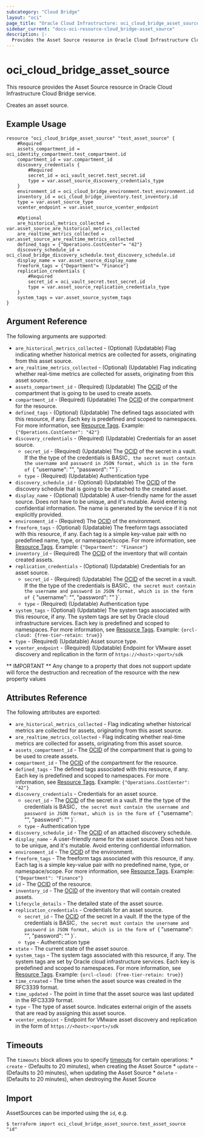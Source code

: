 ```yaml
---
subcategory: "Cloud Bridge"
layout: "oci"
page_title: "Oracle Cloud Infrastructure: oci_cloud_bridge_asset_source"
sidebar_current: "docs-oci-resource-cloud_bridge-asset_source"
description: |-
  Provides the Asset Source resource in Oracle Cloud Infrastructure Cloud Bridge service
---
```


# oci_cloud_bridge_asset_source
This resource provides the Asset Source resource in Oracle Cloud Infrastructure Cloud Bridge service.

Creates an asset source.


## Example Usage

```hcl
resource "oci_cloud_bridge_asset_source" "test_asset_source" {
	#Required
	assets_compartment_id = oci_identity_compartment.test_compartment.id
	compartment_id = var.compartment_id
	discovery_credentials {
		#Required
		secret_id = oci_vault_secret.test_secret.id
		type = var.asset_source_discovery_credentials_type
	}
	environment_id = oci_cloud_bridge_environment.test_environment.id
	inventory_id = oci_cloud_bridge_inventory.test_inventory.id
	type = var.asset_source_type
	vcenter_endpoint = var.asset_source_vcenter_endpoint

	#Optional
	are_historical_metrics_collected = var.asset_source_are_historical_metrics_collected
	are_realtime_metrics_collected = var.asset_source_are_realtime_metrics_collected
	defined_tags = {"Operations.CostCenter"= "42"}
	discovery_schedule_id = oci_cloud_bridge_discovery_schedule.test_discovery_schedule.id
	display_name = var.asset_source_display_name
	freeform_tags = {"Department"= "Finance"}
	replication_credentials {
		#Required
		secret_id = oci_vault_secret.test_secret.id
		type = var.asset_source_replication_credentials_type
	}
	system_tags = var.asset_source_system_tags
}
```

## Argument Reference

The following arguments are supported:

* `are_historical_metrics_collected` - (Optional) (Updatable) Flag indicating whether historical metrics are collected for assets, originating from this asset source.
* `are_realtime_metrics_collected` - (Optional) (Updatable) Flag indicating whether real-time metrics are collected for assets, originating from this asset source.
* `assets_compartment_id` - (Required) (Updatable) The [OCID](https://docs.cloud.oracle.com/iaas/Content/General/Concepts/identifiers.htm) of the compartment that is going to be used to create assets.
* `compartment_id` - (Required) (Updatable) The [OCID](https://docs.cloud.oracle.com/iaas/Content/General/Concepts/identifiers.htm) of the compartment for the resource.
* `defined_tags` - (Optional) (Updatable) The defined tags associated with this resource, if any. Each key is predefined and scoped to namespaces. For more information, see [Resource Tags](https://docs.cloud.oracle.com/iaas/Content/General/Concepts/resourcetags.htm). Example: `{"Operations.CostCenter": "42"}` 
* `discovery_credentials` - (Required) (Updatable) Credentials for an asset source.
	* `secret_id` - (Required) (Updatable) The [OCID](https://docs.cloud.oracle.com/iaas/Content/General/Concepts/identifiers.htm) of the secret in a vault. If the the type of the credentials is BASIC`, the secret must contain the username and password in JSON format, which is in the form of `{ "username": "<VMwareUser>", "password": "<VMwarePassword>" }`. 
	* `type` - (Required) (Updatable) Authentication type
* `discovery_schedule_id` - (Optional) (Updatable) The [OCID](https://docs.cloud.oracle.com/iaas/Content/General/Concepts/identifiers.htm) of the discovery schedule that is going to be attached to the created asset.
* `display_name` - (Optional) (Updatable) A user-friendly name for the asset source. Does not have to be unique, and it's mutable. Avoid entering confidential information. The name is generated by the service if it is not explicitly provided. 
* `environment_id` - (Required) The [OCID](https://docs.cloud.oracle.com/iaas/Content/General/Concepts/identifiers.htm) of the environment.
* `freeform_tags` - (Optional) (Updatable) The freeform tags associated with this resource, if any. Each tag is a simple key-value pair with no predefined name, type, or namespace/scope. For more information, see [Resource Tags](https://docs.cloud.oracle.com/iaas/Content/General/Concepts/resourcetags.htm). Example: `{"Department": "Finance"}` 
* `inventory_id` - (Required) The [OCID](https://docs.cloud.oracle.com/iaas/Content/General/Concepts/identifiers.htm) of the inventory that will contain created assets.
* `replication_credentials` - (Optional) (Updatable) Credentials for an asset source.
	* `secret_id` - (Required) (Updatable) The [OCID](https://docs.cloud.oracle.com/iaas/Content/General/Concepts/identifiers.htm) of the secret in a vault. If the the type of the credentials is BASIC`, the secret must contain the username and password in JSON format, which is in the form of `{ "username": "<VMwareUser>", "password": "<VMwarePassword>" }`. 
	* `type` - (Required) (Updatable) Authentication type
* `system_tags` - (Optional) (Updatable) The system tags associated with this resource, if any. The system tags are set by Oracle cloud infrastructure services. Each key is predefined and scoped to namespaces. For more information, see [Resource Tags](https://docs.cloud.oracle.com/iaas/Content/General/Concepts/resourcetags.htm). Example: `{orcl-cloud: {free-tier-retain: true}}` 
* `type` - (Required) (Updatable) Asset source type.
* `vcenter_endpoint` - (Required) (Updatable) Endpoint for VMware asset discovery and replication in the form of ```https://<host>:<port>/sdk```


** IMPORTANT **
Any change to a property that does not support update will force the destruction and recreation of the resource with the new property values

## Attributes Reference

The following attributes are exported:

* `are_historical_metrics_collected` - Flag indicating whether historical metrics are collected for assets, originating from this asset source.
* `are_realtime_metrics_collected` - Flag indicating whether real-time metrics are collected for assets, originating from this asset source.
* `assets_compartment_id` - The [OCID](https://docs.cloud.oracle.com/iaas/Content/General/Concepts/identifiers.htm) of the compartment that is going to be used to create assets.
* `compartment_id` - The [OCID](https://docs.cloud.oracle.com/iaas/Content/General/Concepts/identifiers.htm) of the compartment for the resource.
* `defined_tags` - The defined tags associated with this resource, if any. Each key is predefined and scoped to namespaces. For more information, see [Resource Tags](https://docs.cloud.oracle.com/iaas/Content/General/Concepts/resourcetags.htm). Example: `{"Operations.CostCenter": "42"}` 
* `discovery_credentials` - Credentials for an asset source.
	* `secret_id` - The [OCID](https://docs.cloud.oracle.com/iaas/Content/General/Concepts/identifiers.htm) of the secret in a vault. If the the type of the credentials is BASIC`, the secret must contain the username and password in JSON format, which is in the form of `{ "username": "<VMwareUser>", "password": "<VMwarePassword>" }`. 
	* `type` - Authentication type
* `discovery_schedule_id` - The [OCID](https://docs.cloud.oracle.com/iaas/Content/General/Concepts/identifiers.htm) of an attached discovery schedule.
* `display_name` - A user-friendly name for the asset source. Does not have to be unique, and it's mutable. Avoid entering confidential information. 
* `environment_id` - The [OCID](https://docs.cloud.oracle.com/iaas/Content/General/Concepts/identifiers.htm) of the environment.
* `freeform_tags` - The freeform tags associated with this resource, if any. Each tag is a simple key-value pair with no predefined name, type, or namespace/scope. For more information, see [Resource Tags](https://docs.cloud.oracle.com/iaas/Content/General/Concepts/resourcetags.htm). Example: `{"Department": "Finance"}` 
* `id` - The [OCID](https://docs.cloud.oracle.com/iaas/Content/General/Concepts/identifiers.htm) of the resource.
* `inventory_id` - The [OCID](https://docs.cloud.oracle.com/iaas/Content/General/Concepts/identifiers.htm) of the inventory that will contain created assets.
* `lifecycle_details` - The detailed state of the asset source.
* `replication_credentials` - Credentials for an asset source.
	* `secret_id` - The [OCID](https://docs.cloud.oracle.com/iaas/Content/General/Concepts/identifiers.htm) of the secret in a vault. If the the type of the credentials is BASIC`, the secret must contain the username and password in JSON format, which is in the form of `{ "username": "<VMwareUser>", "password": "<VMwarePassword>" }`. 
	* `type` - Authentication type
* `state` - The current state of the asset source.
* `system_tags` - The system tags associated with this resource, if any. The system tags are set by Oracle cloud infrastructure services. Each key is predefined and scoped to namespaces. For more information, see [Resource Tags](https://docs.cloud.oracle.com/iaas/Content/General/Concepts/resourcetags.htm). Example: `{orcl-cloud: {free-tier-retain: true}}` 
* `time_created` - The time when the asset source was created in the RFC3339 format.
* `time_updated` - The point in time that the asset source was last updated in the RFC3339 format.
* `type` - The type of asset source. Indicates external origin of the assets that are read by assigning this asset source.
* `vcenter_endpoint` - Endpoint for VMware asset discovery and replication in the form of ```https://<host>:<port>/sdk```

## Timeouts

The `timeouts` block allows you to specify [timeouts](https://registry.terraform.io/providers/oracle/oci/latest/docs/guides/changing_timeouts) for certain operations:
	* `create` - (Defaults to 20 minutes), when creating the Asset Source
	* `update` - (Defaults to 20 minutes), when updating the Asset Source
	* `delete` - (Defaults to 20 minutes), when destroying the Asset Source


## Import

AssetSources can be imported using the `id`, e.g.

```
$ terraform import oci_cloud_bridge_asset_source.test_asset_source "id"
```

